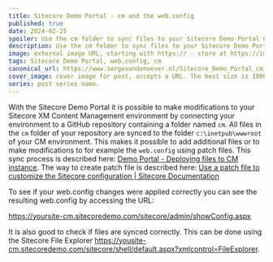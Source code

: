 ```yaml
---
title: Sitecore Demo Portal - cm and the web.config
published: true
date: 2024-02-25
spoiler: Use the cm folder to sync files to your Sitecore Demo Portal CM environment and to patch your web.config. But did you know you can check if your patches worked, or files are synced correctly?
description: Use the cm folder to sync files to your Sitecore Demo Portal CM environment and to patch your web.config. But did you know you can check if your patches worked, or files are synced correctly?
image: external image URL, starting with https:// - store at https://imgbb.com/
tags: Sitecore Demo Portal, web.config, cm
canonical_url: https://www.sergevandenoever.nl/Sitecore_Demo_Portal_cm_and_ the_web_config
cover_image: cover image for post, accepts a URL. The best size is 1000 x 420.
series: post series name.
---
```

With the Sitecore Demo Portal it is possible to make modifications to your Sitecore XM Content Management environment by connecting your environment to a GitHub repository containing a folder named `cm`. All files in the `cm` folder of your repository are synced to the folder `c:\inetpub\wwwroot` of your CM environment. This makes it possible to add additional files or to make modifications to for example the `web.config` using patch files. This sync process is described here: [Demo Portal - Deploying files to CM instance](https://portal.sitecoredemo.com/help#git-overview). The way to create patch file is described here: [Use a patch file to customize the Sitecore configuration | Sitecore Documentation](https://doc.sitecore.com/xp/en/developers/103/platform-administration-and-architecture/use-a-patch-file-to-customize-the-sitecore-configuration.html)

To see if your web.config changes were applied correctly you can see the resulting web.config by accessing the URL:

https://yoursite-cm.sitecoredemo.com/sitecore/admin/showConfig.aspx

It is also good to check if files are synced correctly. This can be done using the Sitecore File Explorer 
https://yousite-cm.sitecoredemo.com/sitecore/shell/default.aspx?xmlcontrol=FileExplorer. 
